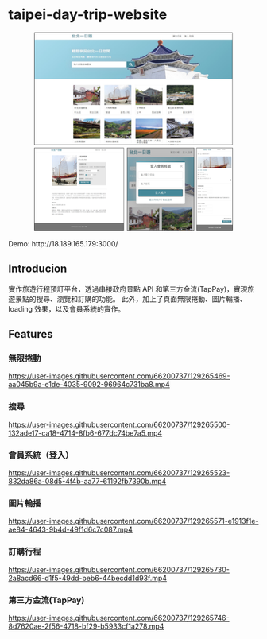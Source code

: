 # taipei-day-trip-website

<p align="center">
  <img src="./readmeImages/taipei-day-2.png" width="400px" height="400px" alt="protfolio image">
  <p>Demo: http://18.189.165.179:3000/</p>
</p>

## Introducion

實作旅遊行程預訂平台，透過串接政府景點 API 和第三方金流(TapPay)，實現旅遊景點的搜尋、瀏覽和訂購的功能。
此外，加上了頁面無限捲動、圖片輪播、loading 效果，以及會員系統的實作。

## Features

### 無限捲動

https://user-images.githubusercontent.com/66200737/129265469-aa045b9a-e1de-4035-9092-96964c731ba8.mp4

### 搜尋

https://user-images.githubusercontent.com/66200737/129265500-132ade17-ca18-4714-8fb6-677dc74be7a5.mp4

### 會員系統（登入）

https://user-images.githubusercontent.com/66200737/129265523-832da86a-08d5-4f4b-aa77-61192fb7390b.mp4

### 圖片輪播

https://user-images.githubusercontent.com/66200737/129265571-e1913f1e-ae84-4643-9b4d-49f1d6c7c087.mp4

### 訂購行程

https://user-images.githubusercontent.com/66200737/129265730-2a8acd66-d1f5-49dd-beb6-44becdd1d93f.mp4

### 第三方金流(TapPay)

https://user-images.githubusercontent.com/66200737/129265746-8d7620ae-2f56-4718-bf29-b5933cf1a278.mp4
